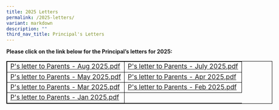 ```yaml
---
title: 2025 Letters
permalink: /2025-letters/
variant: markdown
description: ""
third_nav_title: Principal's Letters
---
```

<p><strong>Please click on the link below for the Principal’s letters for 2025:</strong>
</p>
<table style="width: 700px; font-size: 17px; border: 1px solid black; table-layout: fixed;">
  <tbody>
		<tr><td style="width: 50%; border: 1px solid black;">
        <a href="https://drive.google.com/file/d/1yT_7yAYv2qE8XHXuYkc5uKvTcqXlFSoU/view?usp=drive_link">P's letter to Parents - Aug 2025.pdf</a>
      </td>
			<td style="width: 50%; border: 1px solid black;">   <a href="https://drive.google.com/file/d/1OB8X-P1JLB4QHQ5ryRXkoL8HLqRs7XO6/view?usp=sharing">P's letter to Parents - July 2025.pdf</a>
      </td>
		    </tr>
		 <tr><td style="width: 50%; border: 1px solid black;">
     <a href="https://drive.google.com/file/d/1xzMT2nsIanf1XKBaoPcKLohAi3LLTuNV/view?usp=drive_link">P's letter to Parents - May 2025.pdf</a>
      </td>
			<td style="width: 50%; border: 1px solid black;">  <a href="https://drive.google.com/file/d/1K_9nnSrd6VzyPbGwN-LqbbS8RH4fkAt3/view?usp=drive_link">P's letter to Parents - Apr 2025.pdf</a>
      </td>
		    </tr>
<tr><td style="width: 50%; border: 1px solid black;">
    <a href="https://drive.google.com/file/d/1Vmpg2-ptYUB3AZudMXGmcQVRlZCvKRe1/view?usp=drive_link">P's letter to Parents - Mar 2025.pdf</a>
      </td>
			<td style="width: 50%; border: 1px solid black;">  
				<a href="https://drive.google.com/file/d/1az6RTbNluXnwn6QMYpO1HKD1iXdpk8vs/view?usp=drive_link">P's letter to Parents - Feb 2025.pdf</a>
      </td>
		    </tr>
		<tr><td style="width: 50%; border: 1px solid black;">
    	<a href="https://drive.google.com/file/d/13HYI8RF6XFVDYD3JIWYpDIaUs2T56vSx/view?usp=sharing">P's letter to Parents - Jan 2025.pdf</a>
      </td>
		    </tr>
  </tbody></table>